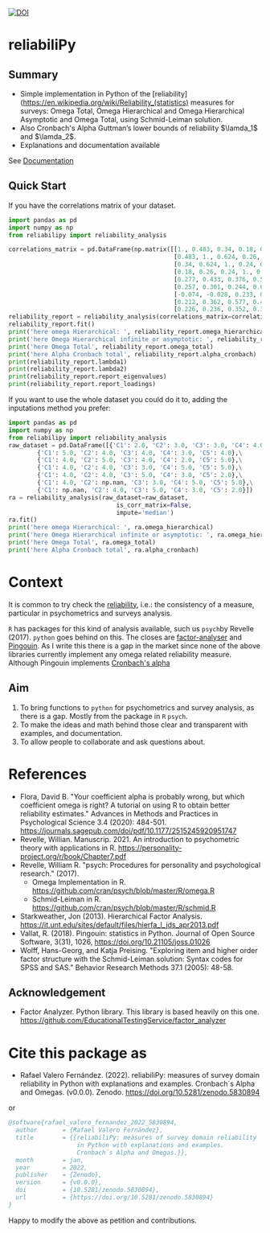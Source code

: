 [![DOI](https://zenodo.org/badge/445846537.svg)](https://zenodo.org/badge/latestdoi/445846537)

# reliabiliPy

## Summary
* Simple implementation in Python of the [reliability](https://en.wikipedia.org/wiki/Reliability_(statistics) measures for surveys: Omega Total,
Omega Hierarchical and Omega Hierarchical  Asymptotic and Omega Total, using Schmid-Leiman solution. 
* Also Cronbach's Alpha Guttman’s lower bounds of reliability $\lamda_1$ and  $\lamda_2$.
* Explanations  and documentation  available

See [Documentation](https://rafaelvalero.github.io/reliabiliPy/)
## Quick Start

If you have the correlations matrix of your dataset.

```python
import pandas as pd
import numpy as np
from reliabilipy import reliability_analysis

correlations_matrix = pd.DataFrame(np.matrix([[1., 0.483, 0.34, 0.18, 0.277, 0.257, -0.074, 0.212, 0.226],
                                              [0.483, 1., 0.624, 0.26, 0.433, 0.301, -0.028, 0.362, 0.236],
                                              [0.34, 0.624, 1., 0.24, 0.376, 0.244, 0.233, 0.577, 0.352],
                                              [0.18, 0.26, 0.24, 1., 0.534, 0.654, 0.165, 0.411, 0.306],
                                              [0.277, 0.433, 0.376, 0.534, 1., 0.609, 0.041, 0.3, 0.239],
                                              [0.257, 0.301, 0.244, 0.654, 0.609, 1., 0.133, 0.399, 0.32],
                                              [-0.074, -0.028, 0.233, 0.165, 0.041, 0.133, 1., 0.346, 0.206],
                                              [0.212, 0.362, 0.577, 0.411, 0.3, 0.399, 0.346, 1., 0.457],
                                              [0.226, 0.236, 0.352, 0.306, 0.239, 0.32, 0.206, 0.457, 1.]]))
reliability_report = reliability_analysis(correlations_matrix=correlations_matrix)
reliability_report.fit()
print('here omega Hierarchical: ', reliability_report.omega_hierarchical)
print('here Omega Hierarchical infinite or asymptotic: ', reliability_report.omega_hierarchical_asymptotic)
print('here Omega Total', reliability_report.omega_total)
print('here Alpha Cronbach total', reliability_report.alpha_cronbach)
print(reliability_report.lambda1)
print(reliability_report.lambda2)
print(reliability_report.report_eigenvalues)
print(reliability_report.report_loadings)

```

If you want to use the whole dataset you could do it to, adding the inputations method
you prefer:

```python
import pandas as pd
import numpy as np
from reliabilipy import reliability_analysis
raw_dataset = pd.DataFrame([{'C1': 2.0, 'C2': 3.0, 'C3': 3.0, 'C4': 4.0, 'C5': 4.0},\
        {'C1': 5.0, 'C2': 4.0, 'C3': 4.0, 'C4': 3.0, 'C5': 4.0},\
        {'C1': 4.0, 'C2': 5.0, 'C3': 4.0, 'C4': 2.0, 'C5': 5.0},\
        {'C1': 4.0, 'C2': 4.0, 'C3': 3.0, 'C4': 5.0, 'C5': 5.0},\
        {'C1': 4.0, 'C2': 4.0, 'C3': 5.0, 'C4': 3.0, 'C5': 2.0},\
        {'C1': 4.0, 'C2': np.nan, 'C3': 3.0, 'C4': 5.0, 'C5': 5.0},\
        {'C1': np.nan, 'C2': 4.0, 'C3': 5.0, 'C4': 3.0, 'C5': 2.0}])
ra = reliability_analysis(raw_dataset=raw_dataset,
                              is_corr_matrix=False,
                              impute='median')
ra.fit()
print('here omega Hierarchical: ', ra.omega_hierarchical)
print('here Omega Hierarchical infinite or asymptotic: ', ra.omega_hierarchical_asymptotic)
print('here Omega Total', ra.omega_total)
print('here Alpha Cronbach total', ra.alpha_cronbach)
```

# Context
It is common to try check the [reliability](https://en.wikipedia.org/wiki/Reliability_(statistics)), i.e.: the consistency of 
a measure, particular in psychometrics and surveys analysis. 

`R` has packages for this kind of analysis available, such us `psych`by Revelle (2017). `python` goes behind on this.
The closes are [factor-analyser](https://github.com/EducationalTestingService/factor_analyzer) and [Pingouin](https://pingouin-stats.org/index.html).
As I write this there is a gap in the market since none of the above libraries currently implement any 
omega related reliability measure. Although Pingouin implements [Cronbach's alpha](https://en.wikipedia.org/wiki/Cronbach%27s_alpha)

## Aim
1. To bring functions to ```python``` for psychometrics and survey analysis, as there is a gap. Mostly from the package in `R` `psych`.
2. To make the ideas and math behind those clear and transparent with examples, and documentation.
3. To allow people to collaborate and ask questions about.

# References
* Flora, David B. "Your coefficient alpha is probably wrong, but which coefficient omega is right? A tutorial on using R to obtain better reliability estimates." Advances in Methods and Practices in Psychological Science 3.4 (2020): 484-501. https://journals.sagepub.com/doi/pdf/10.1177/2515245920951747 
* Revelle, Willian. Manuscrip. 2021. An introduction to psychometric theory with applications in R.
https://personality-project.org/r/book/Chapter7.pdf 
* Revelle, William R. "psych: Procedures for personality and psychological research." (2017). 
    * Omega Implementation in R. https://github.com/cran/psych/blob/master/R/omega.R
    * Schmid-Leiman in R. https://github.com/cran/psych/blob/master/R/schmid.R 
* Starkweather, Jon (2013). Hierarchical Factor Analysis. https://it.unt.edu/sites/default/files/hierfa_l_jds_apr2013.pdf
* Vallat, R. (2018). Pingouin: statistics in Python. Journal of Open Source Software, 3(31), 1026, https://doi.org/10.21105/joss.01026
* Wolff, Hans-Georg, and Katja Preising. "Exploring item and higher order factor structure with the Schmid-Leiman solution: Syntax codes for SPSS and SAS." Behavior Research Methods 37.1 (2005): 48-58.

## Acknowledgement
* Factor Analyzer. Python library. This library is based heavily on this one. https://github.com/EducationalTestingService/factor_analyzer 

# Cite this package as
* Rafael Valero Fernández. (2022). reliabiliPy: measures of survey domain
reliability in Python with explanations and examples. 
Cronbach´s Alpha and Omegas. (v0.0.0). 
Zenodo. https://doi.org/10.5281/zenodo.5830894

or
```bibtex
@software{rafael_valero_fernandez_2022_5830894,
  author       = {Rafael Valero Fernández},
  title        = {{reliabiliPy: measures of survey domain reliability 
                   in Python with explanations and examples.
                   Cronbach´s Alpha and Omegas.}},
  month        = jan,
  year         = 2022,
  publisher    = {Zenodo},
  version      = {v0.0.0},
  doi          = {10.5281/zenodo.5830894},
  url          = {https://doi.org/10.5281/zenodo.5830894}
}
```
Happy to modify the above as petition and contributions.